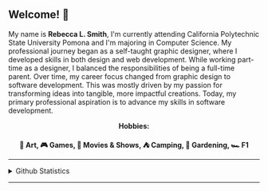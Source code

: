 ## Welcome! 👋
My name is <strong>Rebecca L. Smith</strong>, I'm currently attending California Polytechnic State University Pomona and I'm majoring in Computer Science. My professional journey began as a self-taught graphic designer, where I developed skills in both design and web development. While working part-time as a designer, I balanced the responsibilities of being a full-time parent. Over time, my career focus changed from graphic design to software development. This was mostly driven by my passion for transforming ideas into tangible, more impactful creations. Today, my primary professional aspiration is to advance my skills in software development.

<p align="center"><strong>Hobbies:</strong></p>
<p align="center"><strong>🎨 Art, 🎮 Games, 🎥 Movies & Shows, ⛺ Camping, 🌱 Gardening, 🏎️ F1</strong></p>
<hr>
  <details>
    <summary>Github Statistics</summary>
      <a href="https://github.com/anuraghazra/github-readme-stats">
        <img height=150 align="center" src="https://github-readme-stats.vercel.app/api/top-langs?username=rebeccals&layout=compact&langs_count=8&card_width=320" />
      </a>
      <a href="https://github.com/anuraghazra/convoychat">
        <img height=150 align="center" src="https://github-readme-stats.vercel.app/api?username=rebeccals" />
      </a>
  </details>
<hr>

<!--
**Rebeccals/Rebeccals** is a ✨ _special_ ✨ repository because its `README.md` (this file) appears on your GitHub profile.

Here are some ideas to get you started:

- 🔭 I’m currently working on ...
- 🌱 I’m currently learning ...
- 👯 I’m looking to collaborate on ...
- 🤔 I’m looking for help with ...
- 💬 Ask me about ...
- 📫 How to reach me: ...
- 😄 Pronouns: ...
- ⚡ Fun fact: ...
-->
